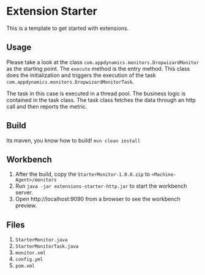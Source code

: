 # Extension Starter
 This is a template to get started with extensions.
 
## Usage
 Please take a look at the class `com.appdynamics.monitors.DropwizardMonitor` as the starting point.
 The `execute` method is the entry method.  This class does the initialization and triggers the execution
 of the task `com.appdynamics.monitors.DropwizardMonitorTask`.
 
 The task in this case is executed in a thread pool. The business logic is contained in the task class. 
 The task class fetches the data through an http call and then reports the metric.  
  
## Build
 Its maven, you know how to build!
 `mvn clean install`

## Workbench 
 1. After the build, copy the `StarterMonitor-1.0.0.zip` to `<Machine-Agent>/monitors`
 2. Run `java -jar extensions-starter-http.jar` to start the workbench server.
 3. Open http://localhost:9090 from a browser to see the workbench preview.
 
## Files
  1. `StarterMonitor.java`
  2. `StarterMonitorTask.java`
  3. `monitor.xml`
  4. `config.yml`
  5. `pom.xml`
  
